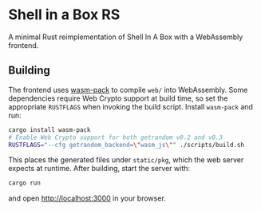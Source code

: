 # Shell in a Box RS

A minimal Rust reimplementation of Shell In A Box with a WebAssembly frontend.

## Building

The frontend uses [wasm-pack](https://rustwasm.github.io/wasm-pack/) to compile
`web/` into WebAssembly. Some dependencies require Web Crypto support at build
time, so set the appropriate `RUSTFLAGS` when invoking the build script.
Install `wasm-pack` and run:

```bash
cargo install wasm-pack
# Enable Web Crypto support for both getrandom v0.2 and v0.3
RUSTFLAGS="--cfg getrandom_backend=\"wasm_js\"" ./scripts/build.sh
```

This places the generated files under `static/pkg`, which the web server expects
at runtime. After building, start the server with:

```bash
cargo run
```

and open <http://localhost:3000> in your browser.

